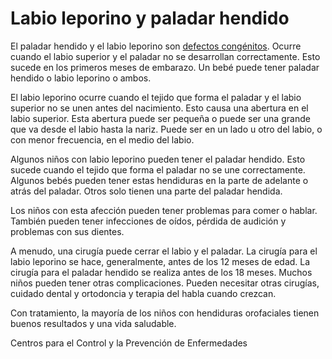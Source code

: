 Labio leporino y paladar hendido
================================


El paladar hendido y el labio leporino son [defectos congénitos](https://medlineplus.gov/spanish/birthdefects.html). Ocurre cuando el labio superior y el paladar no se desarrollan correctamente. Esto sucede en los primeros meses de embarazo. Un bebé puede tener paladar hendido o labio leporino o ambos. 


El labio leporino ocurre cuando el tejido que forma el paladar y el labio superior no se unen antes del nacimiento. Esto causa una abertura en el labio superior. Esta abertura puede ser pequeña o puede ser una grande que va desde el labio hasta la nariz. Puede ser en un lado u otro del labio, o con menor frecuencia, en el medio del labio. 


 Algunos niños con labio leporino pueden tener el paladar hendido. Esto sucede cuando el tejido que forma el paladar no se une correctamente. Algunos bebés pueden tener estas hendiduras en la parte de adelante o atrás del paladar. Otros solo tienen una parte del paladar hendida. 


Los niños con esta afección pueden tener problemas para comer o hablar. También pueden tener infecciones de oídos, pérdida de audición y problemas con sus dientes. 


A menudo, una cirugía puede cerrar el labio y el paladar. La cirugía para el labio leporino se hace, generalmente, antes de los 12 meses de edad. La cirugía para el paladar hendido se realiza antes de los 18 meses. Muchos niños pueden tener otras complicaciones. Pueden necesitar otras cirugías, cuidado dental y ortodoncia y terapia del habla cuando crezcan. 


Con tratamiento, la mayoría de los niños con hendiduras orofaciales tienen buenos resultados y una vida saludable. 


 Centros para el Control y la Prevención de Enfermedades 

